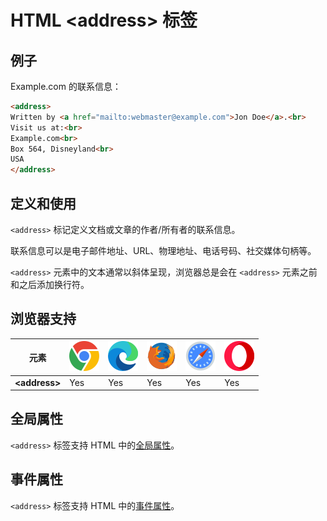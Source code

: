 HTML \<address> 标签
===

## 例子

Example.com 的联系信息：

```html idoc:preview
<address>
Written by <a href="mailto:webmaster@example.com">Jon Doe</a>.<br>
Visit us at:<br>
Example.com<br>
Box 564, Disneyland<br>
USA
</address>
```

## 定义和使用

`<address>` 标记定义文档或文章的作者/所有者的联系信息。

联系信息可以是电子邮件地址、URL、物理地址、电话号码、社交媒体句柄等。

`<address>` 元素中的文本通常以斜体呈现，浏览器总是会在 `<address>` 元素之前和之后添加换行符。

## 浏览器支持

| 元素 | ![chrome][1] | ![edge][2] | ![firefox][3] | ![safari][4] | ![opera][5] |
| ---- | ---- | ---- | ---- | ---- | ---- |
| __&lt;address&gt;__ | Yes | Yes | Yes | Yes | Yes |
<!--rehype:style=width: 100%; display: inline-table;-->


## 全局属性

`<address>` 标签支持 HTML 中的[全局属性](../reference/standardattributes.md)。

## 事件属性

`<address>` 标签支持 HTML 中的[事件属性](../reference/eventattributes.md)。


[1]: ../assets/chrome.svg
[2]: ../assets/edge.svg
[3]: ../assets/firefox.svg
[4]: ../assets/safari.svg
[5]: ../assets/opera.svg